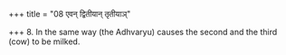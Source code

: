 +++
title = "08 एवन् द्वितीयान् तृतीयाञ्"

+++
8. In the same way (the Adhvaryu) causes the second and the third (cow) to be milked.  
